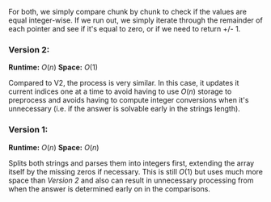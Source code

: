 For both, we simply compare chunk by chunk to check if the values are 
equal integer-wise. If we run out, we simply iterate through the 
remainder of each pointer and see if it's equal to zero, or if we 
need to return +/- 1. 

### Version 2:

**Runtime:** $O(n)$
**Space:** $O(1)$

Compared to V2, the process is very similar. In this case, it updates 
it current indices one at a time to avoid having to use $O(n)$ storage 
to preprocess and avoids having to compute integer conversions when it's 
unnecessary (i.e. if the answer is solvable early in the strings length).

### Version 1:

**Runtime:** $O(n)$
**Space:** $O(n)$

Splits both strings and parses them into integers first, extending the 
array itself by the missing zeros if necessary. This is still $O(1)$ but 
uses much more space than *Version 2* and also can result in unnecessary 
processing from when the answer is determined early on in the comparisons.